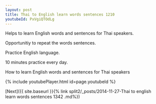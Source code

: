 ```yaml
---
layout: post
title: Thai to English learn words sentences 1210 
youtubeId: PxVgiQTOdLg
---
```

 
 
Helps to learn English words and sentences for Thai speakers.

Opportunitiy to repeat the words sentences. 

Practice English language. 
 
10 minutes practice every day. 
 
How to learn English words and sentences for Thai speakers 
 
{% include youtubePlayer.html id=page.youtubeId %}
 
 
[Next]({{ site.baseurl }}{% link  split2/_posts/2014-11-27-Thai to english learn words sentences 1342 .md%})
 
